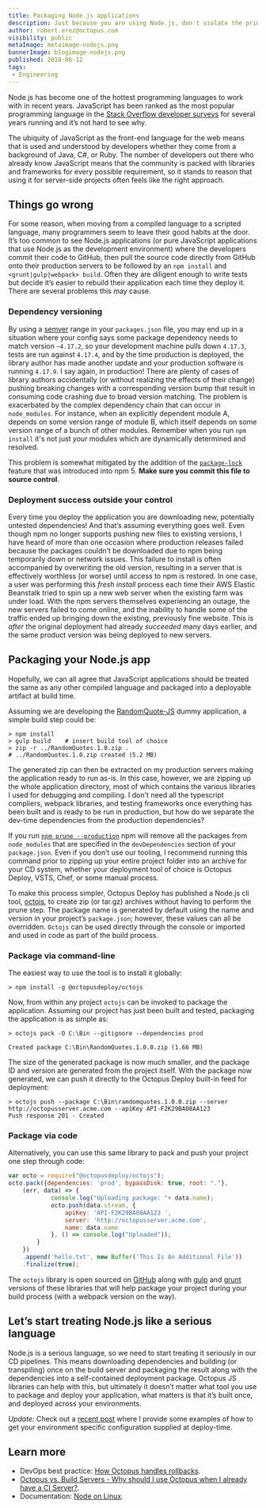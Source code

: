 ```yaml
---
title: Packaging Node.js applications
description: Just because you are using Node.js, don't violate the principle of build-once, deploy-many
author: robert.erez@octopus.com
visibility: public
metaImage: metaimage-nodejs.png
bannerImage: blogimage-nodejs.png
published: 2018-06-12
tags:
 - Engineering
---
```


Node.js has become one of the hottest programming languages to work with in recent years. JavaScript has been ranked as the most popular programming language in the [Stack Overflow developer surveys](https://insights.stackoverflow.com/survey/2018) for several years running and it’s not hard to see why.

The ubiquity of JavaScript as the front-end language for the web means that is used and understood by developers whether they come from a background of Java, C#, or Ruby.  The number of developers out there who already know JavaScript means that the community is packed with libraries and frameworks for every possible requirement, so it stands to reason that using it for server-side projects often feels like the right approach.

## Things go wrong

For some reason, when moving from a compiled language to a scripted language, many programmers seem to leave their good habits at the door. It’s too common to see Node.js applications (or pure JavaScript applications that use Node.js as the development environment) where the developers commit their code to GitHub, then pull the source code directly from GitHub onto their production servers to be followed by an `npm install` and `<grunt|gulp|webpack> build`. Often they are diligent enough to write tests but decide it’s easier to rebuild their application each time they deploy it. There are several problems this may cause.

### Dependency versioning

By using a [semver](https://docs.npmjs.com/misc/semver) range in your `packages.json` file, you may end up in a situation where your config says some package dependency needs to match version `~4.17.2`, so your development machine pulls down `4.17.3`, tests are run against `4.17.4`, and by the time production is deployed, the library author has made another update and your production software is running `4.17.9`. I say again, in production! There are plenty of cases of library authors accidentally (or without realizing the effects of their change) pushing breaking changes with a corresponding version bump that result in consuming code crashing due to broad version matching. The problem is exacerbated by the complex dependency chain that can occur in `node_modules`. For instance, when an explicitly dependent module A, depends on some version range of module B, which itself depends on some version range of a bunch of other modules. Remember when you run `npm install` it's not just _your_ modules which are dynamically determined and resolved.

This problem is somewhat mitigated by the addition of the [`package-lock`](https://docs.npmjs.com/files/package-lock.json) feature that was introduced into npm 5. **Make sure you commit this file to source control**.

### Deployment success outside your control

Every time you deploy the application you are downloading new, potentially untested dependencies! And that’s assuming everything goes well. Even though npm no longer supports pushing new files to existing versions, I have heard of more than one occasion where production releases failed because the packages couldn’t be downloaded due to npm being temporarily down or network issues. This failure to install is often accompanied by overwriting the old version, resulting in a server that is effectively worthless (or worse) until access to npm is restored. In one case, a user was performing this *fresh install* process each time their AWS Elastic Beanstalk tried to spin up a new web server when the existing farm was under load. With the npm servers themselves experiencing an outage, the new servers failed to come online, and the inability to handle some of the traffic ended up bringing down the existing, previously fine website. This is _after_ the original deployment had already *succeeded* many days earlier, and the same product version was being deployed to new servers.

## Packaging your Node.js app

Hopefully, we can all agree that JavaScript applications should be treated the same as any other compiled language and packaged into a deployable artifact at build time.

Assuming we are developing the [RandomQuote-JS](https://github.com/OctopusSamples/RandomQuotes-JS) dummy application, a simple build step could be:
```
> npm install
> gulp build    # insert build tool of choice
> zip -r ../RandomQuotes.1.0.zip .
# ../RandomQuotes.1.0.zip created (5.2 MB)
```
The generated zip can then be extracted on my production servers making the application ready to run as-is. In this case, however, we are zipping up the whole application directory, most of which contains the various libraries I used for debugging and compiling. I don't need all the typescript compliers, webpack libraries, and testing frameworks once everything has been built and is ready to be run in production, but how do we separate the dev-time dependencies from the production dependencies?

If you run [`npm prune --production`](https://docs.npmjs.com/cli/prune) npm will remove all the packages from `node_modules` that are specified in the `devDependencies` section of your `package.json`. Even if you don’t use our tooling, I recommend running this command prior to zipping up your entire project folder into an archive for your CD system, whether your deployment tool of choice is Octopus Deploy, VSTS, Chef, or some manual process.

To make this process simpler, Octopus Deploy has published a Node.js cli tool, [octojs](https://github.com/OctopusDeploy/octojs), to create zip (or tar.gz) archives without having to perform the prune step. The package name is generated by default using the name and version in your project’s `package.json`; however, these values can all be overridden. `Octojs` can be used directly through the console or imported and used in code as part of the build process.

### Package via command-line

The easiest way to use the tool is to install it globally:

```
> npm install -g @octopusdeploy/octojs
```

Now, from within any project `octojs` can be invoked to package the application. Assuming our project has just been built and tested, packaging the application is as simple as:

```
> octojs pack -O C:\Bin --gitignore --dependencies prod

Created package C:\Bin\RandomQuotes.1.0.0.zip (1.66 MB)
```

The size of the generated package is now much smaller, and the package ID and version are generated from the project itself. With the package now generated, we can push it directly to the Octopus Deploy built-in feed for deployment:

```
> octojs push --package C:\Bin\ramdomquotes.1.0.0.zip --server http://octopusserver.acme.com --apiKey API-F2K29BA08AA123
Push response 201 - Created
```

### Package via code

Alternatively, you can use this same library to pack and push your project one step through code:

```JavaScript
var octo = require("@octopusdeploy/octojs");
octo.pack({dependencies: 'prod', bypassDisk: true, root: "."},
    (err, data) => {
            console.log("Uploading package: "+ data.name);
            octo.push(data.stream, {
                apiKey: 'API-F2K29BA08AA123 ',
                server: 'http://octopusserver.acme.com',
                name: data.name
            }, () => console.log("Uploaded"));
        }
    })
    .append('hello.txt', new Buffer('This Is An Additional File'))
    .finalize(true);
```

The `octojs` library is open sourced on [GitHub](https://github.com/OctopusDeploy/octojs) along with [gulp](https://github.com/OctopusDeploy/gulp-octo) and [grunt](https://github.com/OctopusDeploy/grunt-octo) versions of these libraries that will help package your project during your build process (with a webpack version on the way).

## Let’s start treating Node.js like a serious language

Node.js is a serious language, so we need to start treating it seriously in our CD pipelines. This means downloading dependencies and building (or transpiling) once on the build server and packaging the result along with the dependencies into a self-contained deployment package. Octopus JS libraries can help with this, but ultimately it doesn’t matter what tool you use to package and deploy your application, what matters is that it’s built once, and deployed across your environments.

*Update:* Check out a [recent post](https://octopus.com/blog/javascript-configuration) where I provide some examples of how to get your environment specific configuration supplied at deploy-time.

## Learn more

* DevOps best practice: [How Octopus handles rollbacks](https://hubs.ly/H0gCHKh0).
* [Octopus vs. Build Servers - Why should I use Octopus when I already have a CI Server?](https://hubs.ly/H0gCFzS0).
* Documentation: [Node on Linux](https://hubs.ly/H0gCHKk0).
